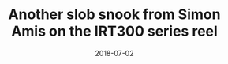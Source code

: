 ---
title: Another slob snook from Simon Amis on the IRT300 series reel
date: 2018-07-02
description: Another slob snook from Simon Amis on the IRT300 series reel 
thumb: /assets/images/photo-gallery/snook-irt300.jpeg
image: /assets/images/photo-gallery/snook-irt300.jpeg
angler-name: Simon Amis

reel-type: spinning
reel-series: 300 

# location: Someplace, United States
# fish: Shark
# fish-length: 49 in.
# fish-weight: 78 lbs.
---